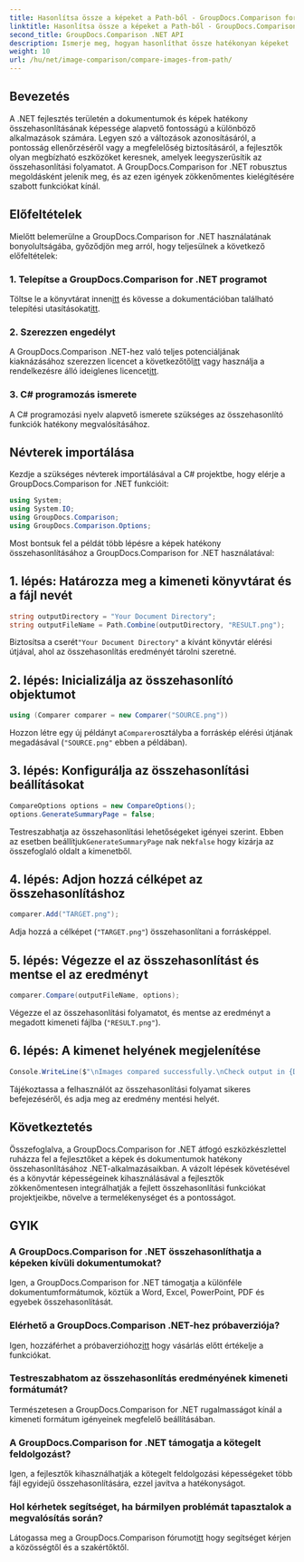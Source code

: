 ```yaml
---
title: Hasonlítsa össze a képeket a Path-ből - GroupDocs.Comparison for .NET
linktitle: Hasonlítsa össze a képeket a Path-ből - GroupDocs.Comparison for .NET
second_title: GroupDocs.Comparison .NET API
description: Ismerje meg, hogyan hasonlíthat össze hatékonyan képeket .NET-ben a GroupDocs.Comparison könyvtár használatával. Kövesse a lépésenkénti útmutatót a zökkenőmentes integráció érdekében.
weight: 10
url: /hu/net/image-comparison/compare-images-from-path/
---
```

## Bevezetés
A .NET fejlesztés területén a dokumentumok és képek hatékony összehasonlításának képessége alapvető fontosságú a különböző alkalmazások számára. Legyen szó a változások azonosításáról, a pontosság ellenőrzéséről vagy a megfelelőség biztosításáról, a fejlesztők olyan megbízható eszközöket keresnek, amelyek leegyszerűsítik az összehasonlítási folyamatot. A GroupDocs.Comparison for .NET robusztus megoldásként jelenik meg, és az ezen igények zökkenőmentes kielégítésére szabott funkciókat kínál.
## Előfeltételek
Mielőtt belemerülne a GroupDocs.Comparison for .NET használatának bonyolultságába, győződjön meg arról, hogy teljesülnek a következő előfeltételek:
### 1. Telepítse a GroupDocs.Comparison for .NET programot
 Töltse le a könyvtárat innen[itt](https://releases.groupdocs.com/comparison/net/) és kövesse a dokumentációban található telepítési utasításokat[itt](https://tutorials.groupdocs.com/comparison/net/).
### 2. Szerezzen engedélyt
 A GroupDocs.Comparison .NET-hez való teljes potenciáljának kiaknázásához szerezzen licencet a következőtől[itt](https://purchase.groupdocs.com/buy) vagy használja a rendelkezésre álló ideiglenes licencet[itt](https://purchase.groupdocs.com/temporary-license/).
### 3. C# programozás ismerete
A C# programozási nyelv alapvető ismerete szükséges az összehasonlító funkciók hatékony megvalósításához.

## Névterek importálása
Kezdje a szükséges névterek importálásával a C# projektbe, hogy elérje a GroupDocs.Comparison for .NET funkcióit:
```csharp
using System;
using System.IO;
using GroupDocs.Comparison;
using GroupDocs.Comparison.Options;
```

Most bontsuk fel a példát több lépésre a képek hatékony összehasonlításához a GroupDocs.Comparison for .NET használatával:
## 1. lépés: Határozza meg a kimeneti könyvtárat és a fájl nevét
```csharp
string outputDirectory = "Your Document Directory";
string outputFileName = Path.Combine(outputDirectory, "RESULT.png");
```
 Biztosítsa a cserét`"Your Document Directory"` a kívánt könyvtár elérési útjával, ahol az összehasonlítás eredményét tárolni szeretné.
## 2. lépés: Inicializálja az összehasonlító objektumot
```csharp
using (Comparer comparer = new Comparer("SOURCE.png"))
```
 Hozzon létre egy új példányt a`Comparer`osztályba a forráskép elérési útjának megadásával (`"SOURCE.png"` ebben a példában).
## 3. lépés: Konfigurálja az összehasonlítási beállításokat
```csharp
CompareOptions options = new CompareOptions();
options.GenerateSummaryPage = false;
```
 Testreszabhatja az összehasonlítási lehetőségeket igényei szerint. Ebben az esetben beállítjuk`GenerateSummaryPage` nak nek`false` hogy kizárja az összefoglaló oldalt a kimenetből.
## 4. lépés: Adjon hozzá célképet az összehasonlításhoz
```csharp
comparer.Add("TARGET.png");
```
Adja hozzá a célképet (`"TARGET.png"`) összehasonlítani a forrásképpel.
## 5. lépés: Végezze el az összehasonlítást és mentse el az eredményt
```csharp
comparer.Compare(outputFileName, options);
```
Végezze el az összehasonlítási folyamatot, és mentse az eredményt a megadott kimeneti fájlba (`"RESULT.png"`).
## 6. lépés: A kimenet helyének megjelenítése
```csharp
Console.WriteLine($"\nImages compared successfully.\nCheck output in {Directory.GetCurrentDirectory()}.");
```
Tájékoztassa a felhasználót az összehasonlítási folyamat sikeres befejezéséről, és adja meg az eredmény mentési helyét.

## Következtetés
Összefoglalva, a GroupDocs.Comparison for .NET átfogó eszközkészlettel ruházza fel a fejlesztőket a képek és dokumentumok hatékony összehasonlításához .NET-alkalmazásaikban. A vázolt lépések követésével és a könyvtár képességeinek kihasználásával a fejlesztők zökkenőmentesen integrálhatják a fejlett összehasonlítási funkciókat projektjeikbe, növelve a termelékenységet és a pontosságot.
## GYIK
### A GroupDocs.Comparison for .NET összehasonlíthatja a képeken kívüli dokumentumokat?
Igen, a GroupDocs.Comparison for .NET támogatja a különféle dokumentumformátumok, köztük a Word, Excel, PowerPoint, PDF és egyebek összehasonlítását.
### Elérhető a GroupDocs.Comparison .NET-hez próbaverziója?
 Igen, hozzáférhet a próbaverzióhoz[itt](https://releases.groupdocs.com/) hogy vásárlás előtt értékelje a funkciókat.
### Testreszabhatom az összehasonlítás eredményének kimeneti formátumát?
Természetesen a GroupDocs.Comparison for .NET rugalmasságot kínál a kimeneti formátum igényeinek megfelelő beállításában.
### A GroupDocs.Comparison for .NET támogatja a kötegelt feldolgozást?
Igen, a fejlesztők kihasználhatják a kötegelt feldolgozási képességeket több fájl egyidejű összehasonlítására, ezzel javítva a hatékonyságot.
### Hol kérhetek segítséget, ha bármilyen problémát tapasztalok a megvalósítás során?
 Látogassa meg a GroupDocs.Comparison fórumot[itt](https://forum.groupdocs.com/c/comparison/12) hogy segítséget kérjen a közösségtől és a szakértőktől.